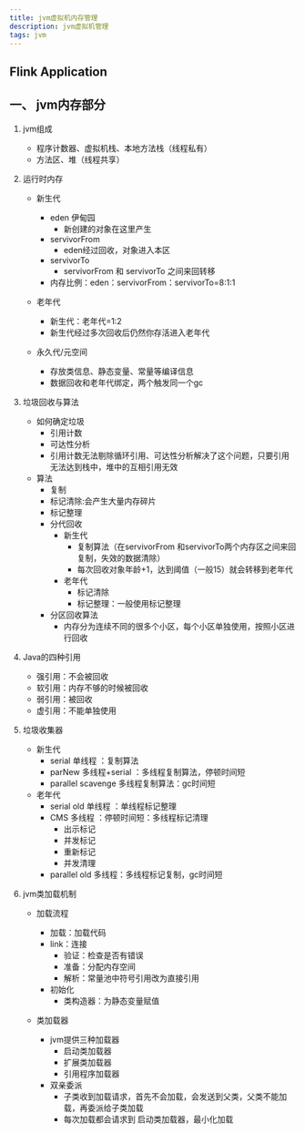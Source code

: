 ```yaml
---
title: jvm虚拟机内存管理
description: jvm虚拟机管理
tags: jvm
---
```


 Flink Application
-
一、 jvm内存部分
-
1. jvm组成
    - 程序计数器、虚拟机栈、本地方法栈（线程私有）
    - 方法区、堆（线程共享）

2. 运行时内存
    - 新生代
        - eden 伊甸园
            - 新创建的对象在这里产生
        - servivorFrom
            - eden经过回收，对象进入本区
        - servivorTo
            - servivorFrom 和 servivorTo 之间来回转移
        - 内存比例：eden：servivorFrom：servivorTo=8:1:1

    - 老年代
        - 新生代：老年代=1:2
        - 新生代经过多次回收后仍然你存活进入老年代
    
    - 永久代/元空间
        - 存放类信息、静态变量、常量等编译信息
        - 数据回收和老年代绑定，两个触发同一个gc
    
3. 垃圾回收与算法
    - 如何确定垃圾
        - 引用计数
        - 可达性分析
        - 引用计数无法剔除循环引用、可达性分析解决了这个问题，只要引用无法达到栈中，堆中的互相引用无效
    - 算法
        - 复制
        - 标记清除:会产生大量内存碎片
        - 标记整理
        - 分代回收
            - 新生代
                - 复制算法（在servivorFrom 和servivorTo两个内存区之间来回复制，失效的数据清除）
                - 每次回收对象年龄+1，达到阈值（一般15）就会转移到老年代 
            - 老年代
                - 标记清除
                - 标记整理：一般使用标记整理
        - 分区回收算法
            - 内存分为连续不同的很多个小区，每个小区单独使用，按照小区进行回收

4. Java的四种引用
    - 强引用：不会被回收
    - 软引用：内存不够的时候被回收
    - 弱引用：被回收
    - 虚引用：不能单独使用
    
5. 垃圾收集器
    - 新生代
        - serial 单线程  ：复制算法
        - parNew 多线程+serial ：多线程复制算法，停顿时间短
        - parallel scavenge 多线程复制算法：gc时间短
    - 老年代
        - serial old 单线程 ：单线程标记整理
        - CMS 多线程 ：停顿时间短：多线程标记清理
            - 出示标记
            - 并发标记
            - 重新标记
            - 并发清理
        - parallel old 多线程：多线程标记复制，gc时间短
        
6. jvm类加载机制
    - 加载流程
        - 加载：加载代码
        - link：连接
            - 验证：检查是否有错误
            - 准备：分配内存空间         
            - 解析：常量池中符号引用改为直接引用
        - 初始化
            - 类构造器：为静态变量赋值

    - 类加载器
        - jvm提供三种加载器
            - 启动类加载器
            - 扩展类加载器
            - 引用程序加载器
        - 双亲委派
            - 子类收到加载请求，首先不会加载，会发送到父类，父类不能加载，再委派给子类加载
            - 每次加载都会请求到 启动类加载器，最小化加载
        